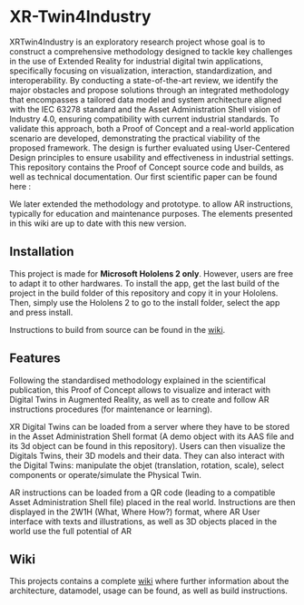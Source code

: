 # XR-Twin4Industry
XRTwin4Industry is an exploratory research project whose goal is to construct a comprehensive methodology designed to tackle key challenges in the use of Extended Reality for industrial digital twin applications, specifically focusing on visualization, interaction, standardization, and interoperability. By conducting a state-of-the-art review, we identify the major obstacles and propose solutions through an integrated methodology that encompasses a tailored data model and system architecture aligned with the IEC 63278 standard and the Asset Administration Shell vision of Industry 4.0, ensuring compatibility with current industrial standards. To validate this approach, both a Proof of Concept and a real-world application scenario are developed, demonstrating the practical viability of the proposed framework. The design is further evaluated using User-Centered Design principles to ensure usability and effectiveness in industrial settings.
This repository contains the Proof of Concept source code and builds, as well as technical documentation.
Our first scientific paper can be found here :

We later extended the methodology and prototype. to allow AR instructions, typically for education and maintenance purposes. The elements presented in this wiki are up to date with this new version.


## Installation
This project is made for **Microsoft Hololens 2 only**. However, users are free to adapt it to other hardwares.
To install the app, get the last build of the project in the build folder of this repository and copy it in your Hololens. Then, simply use the Hololens 2 to go to the install folder, select the app and press install.

Instructions to build from source can be found in the [wiki](https://git.irt-systemx.fr/jni1/xrtwin4industry/-/wikis/2.-Build-project).

## Features
Following the standardised methodology explained in the scientifical publication, this Proof of Concept allows to visualize and interact with Digital Twins in Augmented Reality, as well as to create and follow AR instructions procedures (for maintenance or learning).

XR Digital Twins can be loaded from a server where they have to be stored in the Asset Administration Shell format (A demo object with its AAS file and its 3d object can be found in this repository). Users can then visualize the Digitals Twins, their 3D models and their data. They can also interact with the Digital Twins: manipulate the objet (translation, rotation, scale), select components or operate/simulate the Physical Twin. 

AR instructions can be loaded from a QR code (leading to a compatible Asset Administration Shell file) placed in the real world. Instructions are then displayed in the 2W1H (What, Where How?) format, where AR User interface with texts and illustrations, as well as 3D objects placed in the world use the full potential of AR

## Wiki
This projects contains a complete [wiki](https://git.irt-systemx.fr/jni1/xrtwin4industry/-/wikis/) where further information about the architecture, datamodel, usage can be found, as well as build instructions.


